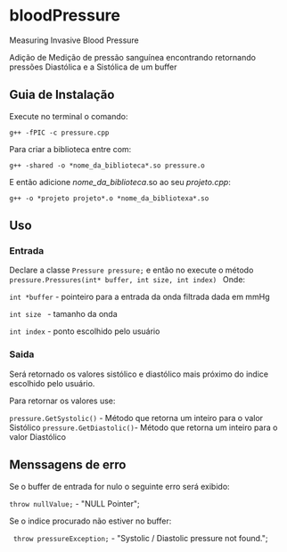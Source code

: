 # bloodPressure
Measuring Invasive Blood Pressure

Adição de Medição de pressão sanguínea encontrando retornando pressões Diastólica e a Sistólica de um buffer

## Guia de Instalação

Execute no terminal o comando:

```g++ -fPIC -c pressure.cpp```

Para criar a biblioteca entre com:

```g++ -shared -o *nome_da_biblioteca*.so pressure.o```

E então adicione *nome_da_biblioteca*.so ao seu *projeto.cpp*:

```g++ -o *projeto projeto*.o *nome_da_bibliotexa*.so```

## Uso
### Entrada

Declare a classe ```Pressure pressure;``` e então no execute o método ```pressure.Pressures(int* buffer, int size, int index) ```
Onde:

  ```int *buffer``` - pointeiro para a entrada da onda filtrada dada em mmHg
  
  ```int size ``` - tamanho da onda
  
  ```int index``` - ponto escolhido pelo usuário

### Saida
  Será retornado os valores sistólico e diastólico mais próximo do indice escolhido pelo usuário. 
  
  Para retornar os valores use:
  
  
  ```pressure.GetSystolic()``` - Método que retorna um inteiro para o valor Sistólico
  ```pressure.GetDiastolic()```- Método que retorna um inteiro para o valor Diastólico
  

## Menssagens de erro

Se o buffer de entrada for nulo o seguinte erro será exibido:

```throw nullValue;``` - "NULL Pointer";

Se o indice procurado não estiver no buffer:

``` throw pressureException;``` - "Systolic / Diastolic pressure not found.";


